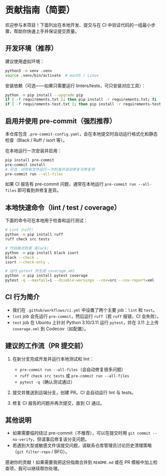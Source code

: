 # 贡献指南（简要）

欢迎参与本项目！下面列出在本地开发、提交与在 CI 中验证代码的一组最小步骤，帮助你快速上手并保证提交质量。

## 开发环境（推荐）

建议使用虚拟环境：

```bash
python3 -m venv .venv
source .venv/bin/activate  # macOS / Linux
```

安装依赖（可选——如果只需要运行 linters/tests，可只安装对应工具）：

```bash
python -m pip install --upgrade pip
if [ -f requirements.txt ]; then pip install -r requirements.txt; fi
if [ -f requirements-test.txt ]; then pip install -r requirements-test.txt; fi
```

## 启用并使用 pre-commit（强烈推荐）

本仓库包含 `.pre-commit-config.yaml`，会在本地提交时自动运行格式化和静态检查（Black / Ruff / isort 等）。

在本地运行一次安装并启用：

```bash
pip install pre-commit
pre-commit install
# 可选：对所有文件运行一次检查并自动修复可修复项
pre-commit run --all-files
```

如果 CI 报告有 pre-commit 问题，通常在本地运行 `pre-commit run --all-files` 即可看到并修复差异。

## 本地快速命令（lint / test / coverage）

下面的命令可在本地用于检查和运行测试：

```bash
# Lint（ruff）
python -m pip install ruff
ruff check src tests

# 代码格式检查（Black）
python -m pip install black isort
black --check .
isort --check-only .

# 运行 pytest 并生成 coverage.xml
python -m pip install pytest coverage
pytest -q --maxfail=1 --disable-warnings --cov=src --cov-report=xml
```

## CI 行为简介

- 我们在 `.github/workflows/ci.yml` 中设置了两个主要 job：`lint` 和 `test`。
- `lint` job 会先运行 `pre-commit`，然后运行 `ruff`（若 `ruff` 报错，CI 会失败）。
- `test` job 在 Ubuntu 上针对 Python 3.10/3.11 运行 `pytest`，并在 3.11 上上传 `coverage.xml` 到 Codecov（如配置）。

## 建议的工作流（PR 提交前）

1. 在新分支完成开发并运行本地测试和 lint：
   - `pre-commit run --all-files`（会自动修复很多问题）
   - `ruff check src tests` 或 `pre-commit run --all-files`
   - `pytest -q`（确认测试通过）

2. 提交并推送到远端分支，创建 PR。CI 会自动运行 lint 与 tests。

3. 修复 CI 报告的问题并再次提交，直到 CI 通过。

## 其他说明

- 如果需要临时绕过 pre-commit（不推荐），可以在提交时用 `git commit --no-verify`，但请事后修复该分支问题。
- 若遇到大型或敏感文件误提交问题，请联系仓库管理员讨论历史清理策略（`git filter-repo` / BFG）。

感谢你的贡献！如果需要我把这份指南合并到 `README.md` 或在 PR 模板中加上检查项，我可以继续帮你处理。
